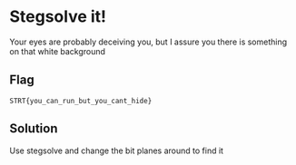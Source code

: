 # Stegsolve it!

Your eyes are probably deceiving you, but I assure you there is something on that white background


## Flag

`STRT{you_can_run_but_you_cant_hide}`

## Solution

Use stegsolve and change the bit planes around to find it
